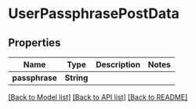 # UserPassphrasePostData

## Properties

Name | Type | Description | Notes
------------ | ------------- | ------------- | -------------
**passphrase** | **String** |  | 

[[Back to Model list]](../README.md#documentation-for-models) [[Back to API list]](../README.md#documentation-for-api-endpoints) [[Back to README]](../README.md)


